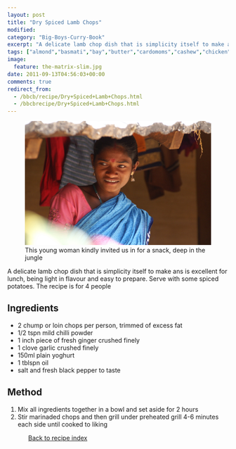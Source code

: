 ```yaml
---
layout: post
title: "Dry Spiced Lamb Chops"
modified:
category: "Big-Boys-Curry-Book"
excerpt: "A delicate lamb chop dish that is simplicity itself to make ans is excellent for"
tags: ["almond","basmati","bay","butter","cardomoms","cashew","chicken","cinnamon","cloves","cumin","ghee","lamb","mace","nuts","pepper","rice","saffron","turmeric"]
image:
  feature: the-matrix-slim.jpg
date: 2011-09-13T04:56:03+00:00
comments: true
redirect_from: 
  - /bbcb/recipe/Dry+Spiced+Lamb+Chops.html
  - /bbcbrecipe/Dry+Spiced+Lamb+Chops.html
---
```


<figure>
	<a href="/images/bbcb/pict1690.jpg" alt="Simlipal Reserve, Orissa, India" title="Simlipal Reserve, Orissa, India &#169; Ashley Kitson 12/09/2011"><img src="/images/bbcb/pict1690.jpg"/></a>
	<figcaption>This young woman kindly invited us in for a snack, deep in the jungle</figcaption>
</figure>

A delicate lamb chop dish that is simplicity itself to make ans is excellent for lunch, being light in flavour and easy to prepare.  Serve with some spiced potatoes. The recipe is for 4 people
        
## Ingredients
        
<ul><li>2 chump or loin chops per person, trimmed of excess fat</li><li>1/2 tspn mild chilli powder</li><li>1 inch piece of fresh ginger crushed finely</li><li>1 clove garlic crushed finely</li><li>150ml plain yoghurt</li><li>1 tblspn oil</li><li>salt and fresh black pepper to taste</li></ul>
        
## Method

<ol><li>Mix all ingredients together in a bowl and set aside for 2 hours</li><li>Stir marinaded chops and then grill under preheated grill 4-6 minutes each side until cooked to liking</li><ol>   

<a href="/bbcb">Back to recipe index</a>      